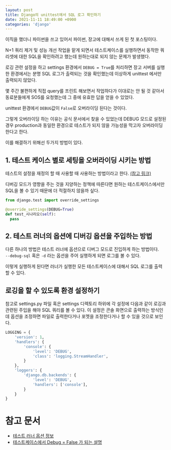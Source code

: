 ```yaml
---
layout: post
title: Django의 unittest에서 SQL 로그 확인하기
date: 2021-11-11 18:49:00 +0900
categories: 'django'
---
```


이직을 했더니 파이썬을 쓰고 있어서 파이썬, 장고에 대해서 쓰게 된 첫 포스팅이다.

N+1 쿼리 제거 및 성능 개선 작업을 맡게 되면서 테스트케이스를 실행하면서 동작한 쿼리셋에 대한 SQL을 확인하려고 했는데 원하는대로 되지 않는 문제가 발생했다.

로깅 관련 설정을 하고 settings 환경에서 
`DEBUG = True`를 처리하면 장고 서버를 실행한 환경에서는 분명 SQL 로그가 출력되는 것을 확인했는데 이상하게 unittest 에서만 출력되지 않았다.

몇 주간 불편하게 직접 query를 프린트 해보면서 작업하다가 이대로는 안 될 것 같아서 동료분들에게 SOS를 요청했는데 그 중에 유효한 답을 얻을 수 있었다. 

unittest 환경에서 `DEBUG`값이 `False`로 오버라이딩 된다는 것이다.

그렇게 오버라이딩 하는 이유는 공식 문서에서 찾을 수 있었는데 DEBUG 모드로 설정된 경우 production과 동일한 환경으로 테스트가 되지 않을 가능성을 막고자 오버라이딩 한다고 한다.

이를 해결하기  위해선 두가지 방법이 있다.

## 1. 테스트 케이스 별로 세팅을 오버라이딩 시키는 방법

테스트의 설정을 재정의 할 때 사용할 때 사용하는 방법이라고 한다. [(참고 링크)](https://docs.djangoproject.com/en/3.2/topics/testing/tools/#django.test.override_settings)

디버깅 모드가 영향을 주는 것을 지양하는 정책에 따른다면 원하는 테스트케이스에서만 SQL을 볼 수 있기 때문에 더 적절하지 않을까 싶다.

```python
from django.test import override_settings

@override_settings(DEBUG=True)
def test_시나리오(self):
  pass
```

## 2. 테스트 러너의 옵션에 디버깅 옵션을 주입하는 방법

다른 하나의 방법은 테스트 러너에 옵션으로 디버그 모드로 진입하게 하는 방법이다.<br/>
`--debug-sql` 혹은 `-d` 라는 옵션을 주어 실행하게 되면 로그를 볼 수 있다.

이렇게 실행하게 된다면 러너가 실행한 모든 테스트케이스에 대해서 SQL 로그를 출력할 수 있다.

## 로깅을 할 수 있도록 환경 설정하기

참고로 settings.py 파일 혹은 settings 디렉토리 하위에 각 설정에 다음과 같이 로깅과 관련된 주입을 해야 SQL 쿼리를 볼 수 있다. 이 설정은 콘솔 화면으로 출력하는 방식인데 옵션을 조정하면 파일로 출력한다거나 포멧을 조정한다거나 할 수 있을 것으로 보인다.

```python
LOGGING = {
    'version': 1,
    'handlers': {
        'console': {
            'level': 'DEBUG',
            'class': 'logging.StreamHandler',
        }
    },
    'loggers': {
        'django.db.backends': {
            'level': 'DEBUG',
            'handlers': ['console'],
        }
    }
}
```

# 참고 문서

- [테스트 러너 옵션 정보](https://docs.djangoproject.com/en/3.2/ref/django-admin/#test-runner-options)
- [테스트케이스에서 Debug = False 가 되는 설명](https://docs.djangoproject.com/en/3.2/topics/testing/overview/#other-test-conditions)